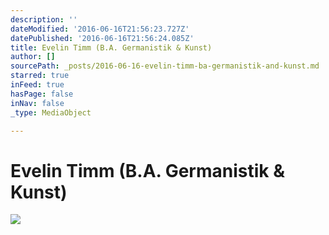 ```yaml
---
description: ''
dateModified: '2016-06-16T21:56:23.727Z'
datePublished: '2016-06-16T21:56:24.085Z'
title: Evelin Timm (B.A. Germanistik & Kunst)
author: []
sourcePath: _posts/2016-06-16-evelin-timm-ba-germanistik-and-kunst.md
starred: true
inFeed: true
hasPage: false
inNav: false
_type: MediaObject

---
```

# Evelin Timm (B.A. Germanistik & Kunst)
![](https://the-grid-user-content.s3-us-west-2.amazonaws.com/5ca98b24-27fd-41d6-b617-897e35c7a0ce.jpg)